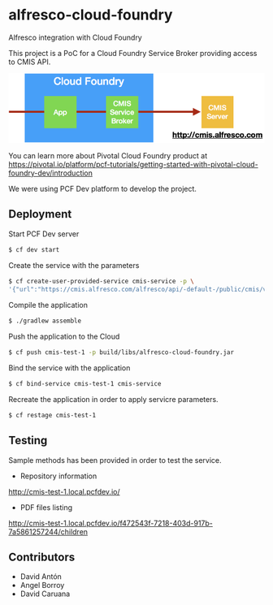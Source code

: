 # alfresco-cloud-foundry
Alfresco integration with Cloud Foundry

This project is a PoC for a Cloud Foundry Service Broker providing access to CMIS API.

![diagram](https://github.com/OrderOfTheBee/alfresco-cloud-foundry/raw/master/diagram.png)

You can learn more about Pivotal Cloud Foundry product at
https://pivotal.io/platform/pcf-tutorials/getting-started-with-pivotal-cloud-foundry-dev/introduction

We were using PCF Dev platform to develop the project.

## Deployment

Start PCF Dev server

```bash
$ cf dev start
```

Create the service with the parameters

```bash
$ cf create-user-provided-service cmis-service -p \
'{"url":"https://cmis.alfresco.com/alfresco/api/-default-/public/cmis/versions/1.1/browser","user":"admin","pass":"admin"}'
```

Compile the application

```bash
$ ./gradlew assemble
```

Push the application to the Cloud

```bash
$ cf push cmis-test-1 -p build/libs/alfresco-cloud-foundry.jar
```

Bind the service with the application

```bash
$ cf bind-service cmis-test-1 cmis-service
```

Recreate the application in order to apply servicre parameters.

```bash
$ cf restage cmis-test-1
```

## Testing

Sample methods has been provided in order to test the service.

* Repository information

http://cmis-test-1.local.pcfdev.io/

* PDF files listing

http://cmis-test-1.local.pcfdev.io/f472543f-7218-403d-917b-7a5861257244/children

## Contributors

* David Antón
* Angel Borroy
* David Caruana
